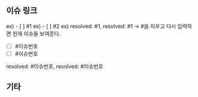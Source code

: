 ## 이슈 링크
ex) - [ ] #1
ex) - [ ] #2
ex) resolved: #1, resolved: #1  ->  #을 지우고 다시 입력하면 현재 이슈들 보여준다.
 - [ ] #이슈번호
 - [ ] #이슈번호

resolved: #이슈번호, resolved: #이슈번호

## 기타
